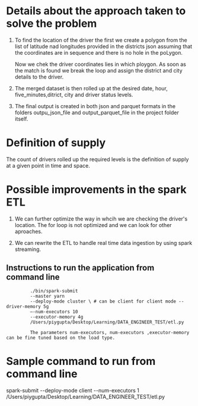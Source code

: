 #  Details about the approach taken to solve the problem

1. To find the location of the driver the first we create a polygon from the list of latitude nad longitudes provided
   in the districts json assuming that the coordinates are in sequence and there is no hole in the poLygon.
   
   Now we chek the driver coordinates lies in which ploygon. As soon as the match is found we break the loop and assign
   the district and city details to the driver.
   
2. The merged dataset is then rolled up at the desired date, hour, five_minutes,ditrict, city and driver status levels.

3. The final output is created in both json and parquet formats in the folders outpu_json_file and output_parquet_file
   in the project folder itself.     



#  Definition of supply

The count of drivers rolled up the required levels is the definition of supply at a given point in 
time and space.


#  Possible improvements in the spark ETL

1. We can further optimize the way in whcih we are checking the driver's location. The for loop is not optimized
   and we can look for other aproaches.

2. We can rewrite the ETL to handle real time data ingestion by using spark streaming. 


## Instructions to run the application from command line
```
         ./bin/spark-submit 
         --master yarn 
         --deploy-mode cluster \ # can be client for client mode --driver-memory 5g 
         –-num-executors 10 
         --executor-memory 4g 
         /Users/piygupta/Desktop/Learning/DATA_ENGINEER_TEST/etl.py 

         The parameters num-executors, num-executors ,executor-memory can be fine tuned based on the load type.
```
#  Sample command to run from command line

spark-submit --deploy-mode client --num-executors 1 /Users/piygupta/Desktop/Learning/DATA_ENGINEER_TEST/etl.py 
